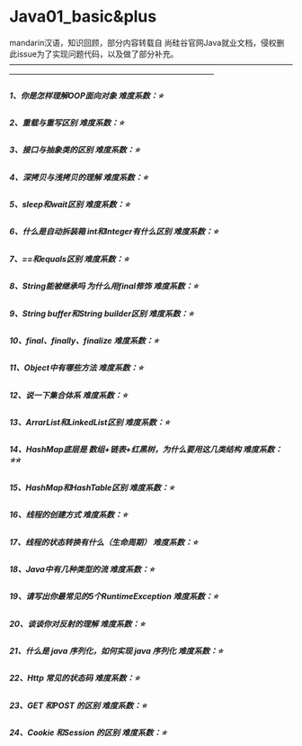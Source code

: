 # Java01_basic&plus
 mandarin汉语，知识回顾，部分内容转载自 尚硅谷官网Java就业文档，侵权删
 此issue为了实现问题代码，以及做了部分补充。
 ——————————————————————————————————————————————————————————————
##### 1、你是怎样理解OOP面向对象    难度系数：⭐
##### 2、重载与重写区别    难度系数：⭐
##### 3、接口与抽象类的区别    难度系数：⭐
##### 4、深拷贝与浅拷贝的理解    难度系数：⭐
##### 5、sleep和wait区别    难度系数：⭐
##### 6、什么是自动拆装箱  int和Integer有什么区别    难度系数：⭐
##### 7、==和equals区别    难度系数：⭐
##### 8、String能被继承吗 为什么用final修饰    难度系数：⭐
##### 9、String buffer和String builder区别    难度系数：⭐
##### 10、final、finally、finalize    难度系数：⭐
##### 11、Object中有哪些方法    难度系数：⭐
##### 12、说一下集合体系    难度系数：⭐
##### 13、**ArrarList和LinkedList区别**    难度系数：⭐
##### 14、HashMap底层是 数组+链表+红黑树，为什么要用这几类结构    难度系数：⭐⭐
##### 15、HashMap和HashTable区别    难度系数：⭐
##### 16、线程的创建方式    难度系数：⭐
##### 17、线程的状态转换有什么（生命周期）   难度系数：⭐
##### 18、Java中有几种类型的流    难度系数：⭐
##### 19、请写出你最常见的5个RuntimeException    难度系数：⭐
##### 20、谈谈你对反射的理解    难度系数：⭐
##### 21、什么是 java 序列化，如何实现 java 序列化    难度系数：⭐
##### 22、Http 常见的状态码    难度系数：⭐
##### 23、GET 和POST 的区别    难度系数：⭐
##### 24、Cookie 和Session 的区别    难度系数：⭐
